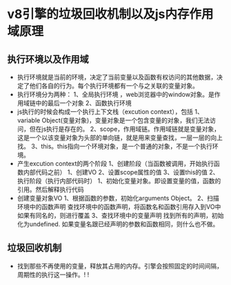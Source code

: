 #  v8引擎的垃圾回收机制以及js内存作用域原理

 ## 执行环境以及作用域
  * 执行环境就是当前的环境，决定了当前变量以及函数有权访问的其他数据，决定了他们各自的行为。每个执行环境都有一个与之关联的变量对象。
   *  执行环境分为两种：
    1、全局执行环境 ，web浏览器中的window对象。是作用域链中的最后一个对象
    2、函数执行环境
   *  js执行的时候会构成一个执行上下文栈（excution context），包括
     1、variable Object(变量对象)，变量对象是一个包含变量的对象，我们无法访问，但在js执行是存在的。
     2、scope，作用域链。作用域链就是变量对象，这是一个以该变量对象为头部的单向链，就是用来变量查找，一层一层的向上找。
     3、this。this指向一个环境对象，是一个普通的对象，不是一个执行环境。
   *  产生excution context的两个阶段
     1、创建阶段（当函数被调用，开始执行函数内部代码之前）
        1、创建VO
        2、设置scope属性的值
        3、设置this的值
     2、执行阶段（执行内部代码时）
        1、初始化变量对象。即设置变量的值，函数的引用。然后解释执行代码
   *  创建变量对象VO
      1、根据函数的参数，初始化arguments Object。
      2、扫描环境中的函数声明
         查找环境中的函数声明，将函数名和函数引用存入到VO中
         如果有同名的，则进行覆盖
      3、查找环境中的变量声明
          找到所有的声明，初始化为undefined.
          如果变量名跟已经声明的参数和函数相同，则什么也不做。 
 ## 垃圾回收机制
   * 找到那些不再使用的变量，释放其占用的内存。引擎会按照固定的时间间隔，周期性的执行这一操作。! !


       
    
